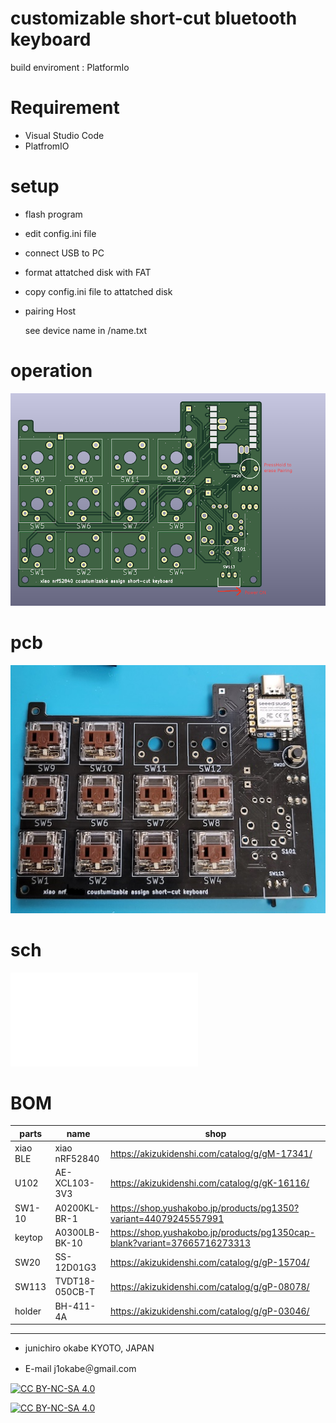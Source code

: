 # customizable short-cut bluetooth keyboard

build enviroment : PlatformIo

# Requirement
* Visual Studio Code
* PlatfromIO

# setup
* flash program
* edit config.ini file
* connect USB to PC
* format attatched disk with FAT
* copy config.ini file to attatched disk
* pairing Host

  see device name in /name.txt

# operation
![operation](img/operation.png)
# pcb
![mouned pcb](img/mounted_pcb.jpg "mounted pcb")
# sch

![schematic doc](img/xiao_ble_keboard_sch.pdf)

# BOM
| parts    | name           | shop                                                                      | 
| -------- | -------------- | ------------------------------------------------------------------------- | 
| xiao BLE | xiao nRF52840  | https://akizukidenshi.com/catalog/g/gM-17341/                             | 
| U102     | AE-XCL103-3V3  | https://akizukidenshi.com/catalog/g/gK-16116/                             | 
| SW1-10   | A0200KL-BR-1   | https://shop.yushakobo.jp/products/pg1350?variant=44079245557991          | 
| keytop   | A0300LB-BK-10  | https://shop.yushakobo.jp/products/pg1350cap-blank?variant=37665716273313 | 
| SW20     | SS-12D01G3     | https://akizukidenshi.com/catalog/g/gP-15704/                             | 
| SW113    | TVDT18-050CB-T | https://akizukidenshi.com/catalog/g/gP-08078/                             | 
| holder   | BH-411-4A      | https://akizukidenshi.com/catalog/g/gP-03046/                             | 


---
* junichiro okabe  KYOTO, JAPAN 

* E-mail j1okabe＠gmail.com

[![CC BY-NC-SA 4.0][cc-by-nc-sa-shield]][cc-by-nc-sa]

[![CC BY-NC-SA 4.0][cc-by-nc-sa-image]][cc-by-nc-sa]

[cc-by-nc-sa]: http://creativecommons.org/licenses/by-nc-sa/4.0/
[cc-by-nc-sa-image]: https://licensebuttons.net/l/by-nc-sa/4.0/88x31.png
[cc-by-nc-sa-shield]: https://img.shields.io/badge/License-CC%20BY--NC--SA%204.0-lightgrey.svg
